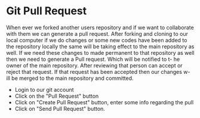 Git Pull Request
================

When ever we forked another users repository and if we want to collaborate
with them we can generate a pull request. After forking and cloning to our
local computer if we do changes or some new codes have been added to the
repository locally the same will be taking effect to the main repository
as well. If we need these changes to made permanent to that repository as
well then we need to generate a Pull request. Which will be notified to t-
he owner of the main repository. After reviewing that person can accept or
reject that request. If that request has been accepted then our changes w-
ill be merged to the main repository and committed.

- Login to our git account
- Click on the "Pull Request" button
- Click on "Create Pull Request" button, enter some info regarding the pull
- Click on "Send Pull Request" button.

